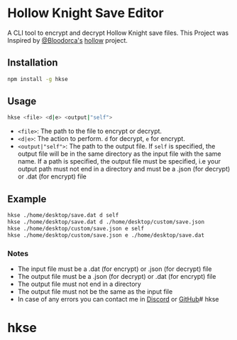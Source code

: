 # Hollow Knight Save Editor

A CLI tool to encrypt and decrypt Hollow Knight save files. This Project was Inspired by [@Bloodorca's](https://github.com/Bloodorca) [hollow](https://github.com/bloodorca/hollow) project.

## Installation

```bash
npm install -g hkse
```

## Usage

```bash
hkse <file> <d|e> <output|"self">
```

- `<file>`: The path to the file to encrypt or decrypt.
- `<d|e>`: The action to perform. `d` for decrypt, `e` for encrypt.
- `<output|"self">`: The path to the output file. If `self` is specified, the output file will be in the same directory as the input file with the same name. If a path is specified, the output file must be specified, i.e your output path must not end in a directory and must be a .json (for decrypt) or .dat (for encrypt) file

## Example

```bash
hkse ./home/desktop/save.dat d self
hkse ./home/desktop/save.dat d ./home/desktop/custom/save.json
hkse ./home/desktop/custom/save.json e self
hkse ./home/desktop/custom/save.json e ./home/desktop/save.dat
```

### Notes

- The input file must be a .dat (for encrypt) or .json (for decrypt) file
- The output file must be a .json (for decrypt) or .dat (for encrypt) file
- The output file must not end in a directory
- The output file must not be the same as the input file
- In case of any errors you can contact me in [Discord](https://discord.gg/Arkaive19) or [GitHub](https://github.com/Arkaive19)# hkse
# hkse
